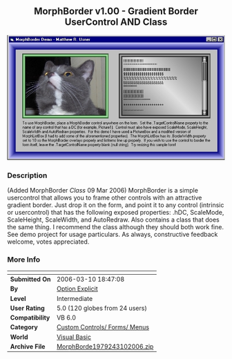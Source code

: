 ﻿<div align="center">

## MorphBorder v1\.00 \- Gradient Border UserControl AND Class

<img src="PIC2006371739231475.jpg">
</div>

### Description

(Added MorphBorder *Class* 09 Mar 2006) MorphBorder is a simple usercontrol that allows you to frame other controls with an attractive gradient border. Just drop it on the form, and point it to any control (intrinsic or usercontrol) that has the following exposed properties: .hDC, ScaleMode, ScaleHeight, ScaleWidth, and AutoRedraw. Also contains a class that does the same thing. I recommend the class although they should both work fine. See demo project for usage particulars. As always, constructive feedback welcome, votes appreciated.
 
### More Info
 


<span>             |<span>
---                |---
**Submitted On**   |2006-03-10 18:47:08
**By**             |[Option Explicit](https://github.com/Planet-Source-Code/PSCIndex/blob/master/ByAuthor/option-explicit.md)
**Level**          |Intermediate
**User Rating**    |5.0 (120 globes from 24 users)
**Compatibility**  |VB 6\.0
**Category**       |[Custom Controls/ Forms/  Menus](https://github.com/Planet-Source-Code/PSCIndex/blob/master/ByCategory/custom-controls-forms-menus__1-4.md)
**World**          |[Visual Basic](https://github.com/Planet-Source-Code/PSCIndex/blob/master/ByWorld/visual-basic.md)
**Archive File**   |[MorphBorde1979243102006\.zip](https://github.com/Planet-Source-Code/option-explicit-morphborder-v1-00-gradient-border-usercontrol-and-class__1-64572/archive/master.zip)








